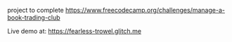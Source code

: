 project to complete https://www.freecodecamp.org/challenges/manage-a-book-trading-club

Live demo at: https://fearless-trowel.glitch.me